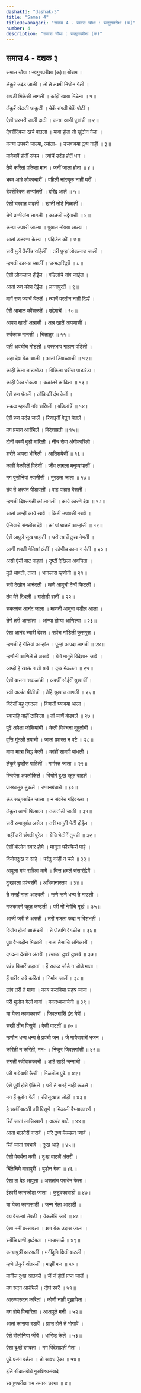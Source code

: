```yaml
---
dashakId: "dashak-3"
title: "Samas 4"
titleDevanagari: "समास 4 - समास चौथा : स्वगुणपरीक्षा (क)"
number: 4
description: "समास चौथा : स्वगुणपरीक्षा (क)"
---
```


## समास 4 - दशक ३

समास चौथा : स्वगुणपरीक्षा (क)॥ श्रीराम ॥

लेंकुरें उदंड जालीं । तों ते लक्ष्मी निघोन गेली ।

बापडीं भिकेसी लागलीं । कांहीं खाया मिळेना ॥ १॥

लेंकुरें खेळती धाकुटीं । येकें रांगती येकें पोटीं ।

ऐसी घरभरी जाली दाटी । कन्या आणी पुत्रांची ॥ २॥

देवसेंदिवसा खर्च वाढला । यावा होता तो खुंटोन गेला ।

कन्या उपवरी जाल्या, त्यांला- । उजवावया द्रव्य नाहीं ॥ ३॥

मायेबापें होतीं संपन्न । त्यांचें उदंड होतें धन ।

तेणें करितां प्रतिष्ठा मान । जनीं जाला होता ॥ ४॥

भरम आहे लोकाचारीं । पहिली नांदणूक नाहीं घरीं ।

देवसेंदिवस अभ्यांतरीं । दरिद्र आलें ॥ ५॥

ऐसी घरवात वाढली । खातीं तोंडें मिळालीं ।

तेणें प्राणीयांस लागली । काळजी उद्वेगाची ॥ ६॥

कन्या उपवरी जाल्या । पुत्रास नोवया आल्या ।

आतां उजवणा केल्या । पहिजेत कीं ॥ ७॥

जरी मुलें तैसींच राहिलीं । तरी पुन्हां लोकलाज जाली ।

म्हणती कासया व्यालीं । जन्मदारिद्र्यें ॥ ८॥

ऐसी लोकलाज हो‍ईल । वडिलांचें नांव जाईल ।

आतां रुण कोण दे‍ईल । लग्नापुरतें ॥ ९॥

मागें रुण ज्याचें घेतलें । त्याचें परतोन नाहीं दिल्हें ।

ऐसें आभाळ कोंसळलें । उद्वेगाचें ॥ १०॥

आपण खातों अन्नासी । अन्न खातें आपणासीं ।

सर्वकाळ मानसीं । चिंतातुर ॥ ११॥

पती अवघीच मोडली । वस्तभाव गाहाण पडिली ।

अहा देवा वेळ आली । आतां डिवाळ्याची ॥ १२॥

कांहीं केला ताडामोडा । विकिला घरींचा पाडारेडा ।

कांहीं पैका रोकडा । कळांतरें काढिला ॥ १३॥

ऐसें रुण घेतलें । लोकिकीं दंभ केलें ।

सकळ म्हणती नांव राखिलें । वडिलांचें ॥ १४॥

ऐसें रुण उदंड जालें । रिणाइतीं वेढून घेतलें ।

मग प्रयाण आरंभिलें । विदेशाप्रती ॥ १५॥

दोनी वरुषें बुडी मारिली । नीच सेवा अंगीकारिली ।

शरीरें आपदा भोगिली । आतिशयेंसीं ॥ १६॥

कांहीं मेळविलें विदेशीं । जीव लागला मनुष्यांपासीं ।

मग पुसोनियां स्वामीसी । मुरडता जाला ॥ १७॥

तंव तें अत्यंत पीडावलीं । वाट पाहात बैसलीं ।

म्हणती दिवसगती कां लागली । काये कारणें देवा ॥ १८॥

आतां आम्ही काये खावें । किती उपवासीं मरावें ।

ऐसियाचे संगतीस देवें । कां पां घातलें आम्हांसी ॥ १९॥

ऐसें आपुलें सुख पाहाती । परी त्याचें दुःख नेणती ।

आणी शक्ती गेलियां अंतीं । कोणीच कामा न येती ॥ २०॥

असो ऐसी वाट पाहतां । दृष्टीं देखिला अवचिता ।

मुलें धावती, ताता । भागलास म्हणौनी ॥ २१॥

स्त्री देखोन आनंदली । म्हणे आमुची दैन्यें फिटली ।

तंव येरें दिधली । गांठोडी हातीं ॥ २२॥

सकळांस आनंद जाला । म्हणती आमुचा वडील आला ।

तेणें तरी आम्हांला । आंग्या टोप्या आणिल्या ॥ २३॥

ऐसा आनंद च्यारी देवस । सवेंच मांडिली कुसमुस ।

म्हणती हें गेलियां आम्हांस । पुन्हां आपदा लागती ॥ २४॥

म्हणौनी आणिलें तें असावें । येणें मागुतें विदेशास जावें ।

आम्ही हें खाऊं न तों यावें । द्रव्य मेळऊन ॥ २५॥

ऐसी वासना सकळांची । अवघीं सो‍ईरीं सुखाचीं ।

स्त्री अत्यंत प्रीतीची । तेहि सुखाच लागली ॥ २६॥

विदेसीं बहु दगदला । विश्रांती घ्यावया आला ।

स्वासहि नाहीं टाकिला । तों जाणें वोढवलें ॥ २७॥

पुढें अपेक्षा जोसियांची । केली विवंचना मुहूर्ताची ।

वृत्ति गुंतली तयाची । जातां प्रशस्त न वटे ॥ २८॥

माया मात्रा सिद्ध केली । कांहीं सामग्री बांधली ।

लेंकुरें दृष्टीस पाहिलीं । मार्गस्त जाला ॥ २९॥

स्त्रियेस अवलोकिलें । वियोगें दुःख बहुत वाटलें ।

प्रारब्धसूत्र तुकलें । रुणानबंधाचें ॥ ३०॥

कंठ सद्गसदित जाला । न संवरेच गहिवरला ।

लेंकुरा आणी पित्याला । तडातोडी जाली ॥ ३१॥

जरी रुणानुबंध असेल । तरी मागुती भेटी हो‍ईल ।

नाहीं तरी संगती पुरेल । येचि भेटीनें तुमची ॥ ३२॥

ऐसीं बोलोन स्वार होये । मागुता फीरफिरों पाहे ।

वियोगदुःख न साहे । परंतु कांहीं न चले ॥ ३३॥

आपुला गांव राहिला मागें । चित्त भ्रमलें संसारौद्वेगें ।

दुःखवला प्रपंचसंगें । अभिमानास्तव ॥ ३४॥

ते समईं माता आठवली । म्हणे म्हणे धन्य ते माउली ।

मजकारणें बहुत कष्टली । परी मी नेणेंचि मूर्ख ॥ ३५॥

आजी जरी ते असती । तरी मजला कदा न विशंभती ।

वियोग होतां आक्रंदती । ते पोटागि वेगळीच ॥ ३६॥

पुत्र वैभवहीन भिकारी । माता तैसाचि अंगिकारी ।

दगदला देखोन अंतरीं । त्याच्या दुःखें दुःखवे ॥ ३७॥

प्रपंच विचारें पाहातां । हें सकळ जोडे न जोडे माता ।

हें शरीर जये करितां । निर्माण जालें ॥ ३८॥

लांव तरी ते माया । काय कराविया सहश्र जाया ।

परी भुलोन गेलों वायां । मकरध्वजाचेनी ॥ ३९॥

या येका कामाकारणें । जिवलगांसिं द्वंद घेणें ।

सखीं तींच पिसुणें । ऐसीं वाटतीं ॥ ४०॥

म्हणौन धन्य धन्य ते प्रपंची जन । जे मायेबापाचें भजन ।

करिती न करिती, मन- । निष्ठुर जिवलगांसीं ॥ ४१॥

संगती स्त्रीबाळकाची । आहे साठी जन्माची ।

परी मायेबापीं कैंचीं । मिळतील पुढें ॥ ४२॥

ऐसें पूर्वीं होतें ऐकिलें । परी ते समईं नाहीं कळलें ।

मन हें बुडोन गेलें । रतिसुखाचा डोहीं ॥ ४३॥

हे सखीं वाटती परी पिसुणें । मिळाली वैभवाकारणें ।

रितें जातां लाजिरवाणें । अत्यंत वाटे ॥ ४४॥

आता भलतैसें करावें । परि द्रव्य मेळऊन न्यावें ।

रितें जातां स्वभावें । दुःख आहे ॥ ४५॥

ऐसी वेवर्धना करी । दुःख वाटलें अंतरीं ।

चिंतेचिये माहापुरीं । बुडोन गेला ॥ ४६॥

ऐसा हा देह आपुला । असतांच पराधेन केला ।

ईश्वरीं कानकोंडा जाला । कुटुंबकाबाडी ॥ ४७॥

या येका कामासाठीं । जन्म गेला आटाटी ।

वय वेचल्यां सेवटीं । येकलेंचि जावें ॥ ४८॥

ऐसा मनीं प्रस्तावला । क्षण येक उदास जाला ।

सवेंचि प्राणी झळंबला । मायाजाळें ॥ ४९॥

कन्यापुत्रीं आठवलीं । मनींहुनि क्षिती वाटली ।

म्हणे लेंकुरें अंतरलीं । माझीं मज ॥ ५०॥

मागील दुःख आठवलें । जें जें होतें प्राप्त जालें ।

मग रुदन आरंभिलें । दीर्घ स्वरें ॥ ५१॥

आरुण्यरुदन करितां । कोणी नाहीं बुझाविता ।

मग होये विचारिता । आअपुले मनीं ॥ ५२॥

आतां कासया रडावें । प्राप्त होतें तें भोगावें ।

ऐसे बोलोनिया जीवें । धारिष्ट केलें ॥ ५३॥

ऐसा दुःखें दगदला । मग विदेशाप्रती गेला ।

पुढे प्रसंग वर्तला । तो सावध ऐका ॥ ५४॥

इति श्रीदासबोधे गुरुशिष्यसंवादे

स्वगुणपरीक्षानाम समास चवथा ॥ ४॥